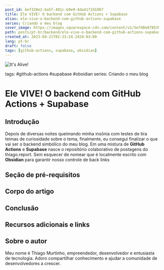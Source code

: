 ```yaml
---
post_id: bef320e2-ba5f-401c-b9e9-4da4172d1087
title: Ele VIVE! O backend com GitHub Actions + Supabase
alias: ele-vive-o-backend-com-github-actions-supabase
series: Criando o meu blog
cover_image: https://images.squarespace-cdn.com/content/v1/5e7d0e87853917613964998c/1586365377311-5U14I8VN4HY3NVLWV2FM/f2e1ab082e83ac27c667ae2d6102a3fe.jpg?format=750w
path: posts/pt-br/backend/ele-vive-o-backend-com-github-actions-supabase.md
created_at: 2023-04-21T02:23:24.2424-03:00
lang: pt-br
draft: false
tags: [github-actions, supabase, obsidian]
---
```


![It's Alive!](https://images.squarespace-cdn.com/content/v1/5e7d0e87853917613964998c/1586365377311-5U14I8VN4HY3NVLWV2FM/f2e1ab082e83ac27c667ae2d6102a3fe.jpg?format=750w)

tags: #github-actions #supabase #obsidian 
series: Criando o meu blog

# Ele VIVE! O backend com GitHub Actions + Supabase


## Introdução 
Depois de diversas noites queimando minha insônia com testes de tira teimas de curiosidade sobre o tema, finalmente, eu consegui finalizar o que vai ser o backend simbólico do meu blog. Em uma mistura de **GitHub Actions** e **Supabase** nasce o repositório colaborativo de postagens do thiago.report. Sem esquecer de nomear que é localmente escrito com **Obsidian** para garantir nosso controle de back links
 
## Seção de pré-requisitos  

 
## Corpo do artigo  


## Conclusão  

 
## Recursos adicionais e links  

 
## Sobre o autor
Meu nome é Thiago Murtinho, empreendedor, desenvolvedor e entusiasta de tecnologia. Adoro compartilhar conhecimento e ajudar a comunidade de desenvolvedores a crescer.



